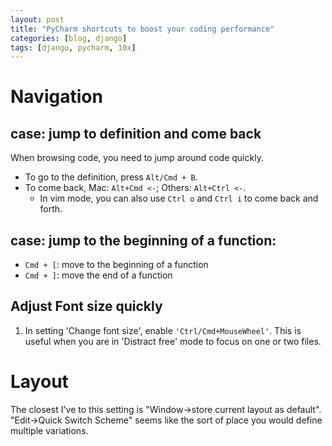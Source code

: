 ```yaml
---
layout: post
title: "PyCharm shortcuts to boost your coding performance"
categories: [blog, django]
tags: [django, pycharm, 10x]
---
```


# Navigation

## case: jump to definition and come back
When browsing code, you need to jump around code quickly.
* To go to the definition, press `Alt/Cmd + B`. 
* To come back, Mac: `Alt+Cmd <-`; Others: `Alt+Ctrl <-`.
  - In vim mode, you can also use `Ctrl o` and `Ctrl i` to come back and forth.

## case: jump to the beginning of a function: 
 * `Cmd + [`: move to the beginning of a function
 * `Cmd + ]`: move the end of a function

## Adjust Font size quickly
1. In setting 'Change font size', enable `'Ctrl/Cmd+MouseWheel'`. 
    This is useful when you are in 'Distract free' mode to focus on one or two files.

# Layout
The closest I've to this setting is 
"Window->store current layout as default".
"Edit->Quick Switch Scheme" seems like the sort of place you would define multiple variations.

